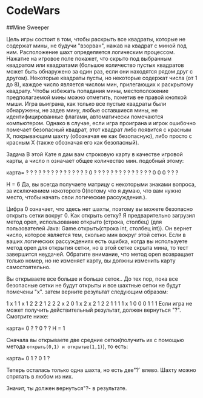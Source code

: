 # CodeWars
##Mine Sweeper

Цель игры состоит в том, чтобы раскрыть все квадраты, которые не содержат мины, не будучи "взорван", нажав на квадрат с миной под ним. Расположение шахт определяется логическим процессом. Нажатие на игровое поле покажет, что скрыто под выбранным квадратом или квадратами (большое количество пустых квадратов может быть обнаружено за один раз, если они находятся рядом друг с другом). Некоторые квадраты пусты, но некоторые содержат числа (от 1 до 8), каждое число является числом мин, прилегающих к раскрытому квадрату. Чтобы избежать попадания мины, местоположение предполагаемой мины можно отметить, пометив ее правой кнопкой мыши. Игра выиграна, как только все пустые квадраты были обнаружены, не задев мину, любые оставшиеся мины, не идентифицированные флагами, автоматически помечаются компьютером. Однако в случае, если игра проиграна и игрок ошибочно помечает безопасный квадрат, этот квадрат либо появится с красным X, покрывающим шахту (обозначая ее как безопасную), либо просто с красным X (также обозначая его как безопасный).

Задача
В этой Кате я дам вам строковую карту в качестве игровой карты, а число n означает общее количество мин. подобный этому:

карта= 
? ? ? ? ? ?
? ? ? ? ? ?
? ? ? 0 ? ?
? ? ? ? ? ?
? ? ? ? ? ?
0 0 0 ? ? ?

Н = 6
Да, вы всегда получаете матрицу с некоторыми знаками вопроса, за исключением некоторого 0(потому что я думаю, что вам нужно место, чтобы начать свои логические рассуждения.).

Цифра 0 означает, что здесь нет шахты, поэтому вы можете безопасно открыть сетки вокруг 0. Как открыть сетку? Я предварительно загрузил метод open, использование открыто (строка, столбец) (для пользователей Java: Game.открыть(строка int, столбец int)). Он вернет число, которое является тем, сколько мин вокруг этой сетки. Если в ваших логических рассуждениях есть ошибка, когда вы используете метод open для открытия сетки, но в этой сетке скрыта мина, то тест завершится неудачей. Обратите внимание, что метод open возвращает только номер, но не изменяет карту, вы должны изменить карту самостоятельно.

Вы открываете все больше и больше сеток.. До тех пор, пока все безопасные сетки не будут открыты и все шахтные сетки не будут помечены "x". затем верните результат следующим образом:

1 х 1 1 х 1
2 2 2 1 2 2
2 x 2 0 1 x
2 x 2 1 2 2
1 1 1 1 х 1
0 0 0 1 1 1
Если игра не может получить действительный результат, должен вернуться "?". Смотрите ниже:

 карта= 
 0 ? ?
 0 ? ?
 Н = 1

 Сначала вы открываете две средние сетки(получить их с помощью метода 
 `открыть(0,1) и открытые(1,1)`), то есть:

 карта= 
 0 1 ?
 0 1 ?

 Теперь осталась только одна шахта, но есть две"?` влево.
 Шахту можно спрятать в любом из них. 

 Значит, ты должен вернуться"?- в результате.

